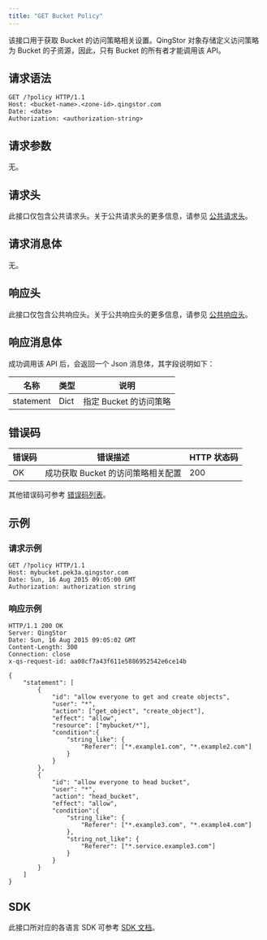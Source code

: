 ```yaml
---
title: "GET Bucket Policy"
---
```


该接口用于获取 Bucket 的访问策略相关设置。QingStor 对象存储定义访问策略为 Bucket 的子资源，因此，只有 Bucket 的所有者才能调用该 API。

## 请求语法

```http
GET /?policy HTTP/1.1
Host: <bucket-name>.<zone-id>.qingstor.com
Date: <date>
Authorization: <authorization-string>
```

## 请求参数

无。

## 请求头

此接口仅包含公共请求头。关于公共请求头的更多信息，请参见 [公共请求头](/storage/object-storage/api/common_header/#请求头字段-request-header)。

## 请求消息体

无。

## 响应头

此接口仅包含公共响应头。关于公共响应头的更多信息，请参见 [公共响应头](/storage/object-storage/api/common_header/#响应头字段-response-header)。

## 响应消息体

成功调用该 API 后，会返回一个 Json 消息体，其字段说明如下：

| 名称 | 类型 | 说明 | 
| - | - | - | 
| statement | Dict | 指定 Bucket 的访问策略 |

## 错误码

| 错误码 | 错误描述 | HTTP 状态码 |
| --- | --- | --- |
| OK | 成功获取 Bucket 的访问策略相关配置 | 200 |

其他错误码可参考 [错误码列表](/storage/object-storage/api/error_code/#错误码列表)。

## 示例

### 请求示例

```http
GET /?policy HTTP/1.1
Host: mybucket.pek3a.qingstor.com
Date: Sun, 16 Aug 2015 09:05:00 GMT
Authorization: authorization string
```

### 响应示例

```http
HTTP/1.1 200 OK
Server: QingStor
Date: Sun, 16 Aug 2015 09:05:02 GMT
Content-Length: 300
Connection: close
x-qs-request-id: aa08cf7a43f611e5886952542e6ce14b

{
    "statement": [
        {
            "id": "allow everyone to get and create objects",
            "user": "*",
            "action": ["get_object", "create_object"],
            "effect": "allow",
            "resource": ["mybucket/*"],
            "condition":{
                "string_like": {
                    "Referer": ["*.example1.com", "*.example2.com"]
                }
            }
        },
        {
            "id": "allow everyone to head bucket",
            "user": "*",
            "action": "head_bucket",
            "effect": "allow",
            "condition":{
                "string_like": {
                    "Referer": ["*.example3.com", "*.example4.com"]
                },
                "string_not_like": {
                    "Referer": ["*.service.example3.com"]
                }
            }
        }
    ]
}
```

## SDK

此接口所对应的各语言 SDK 可参考 [SDK 文档](/storage/object-storage/sdk/)。
